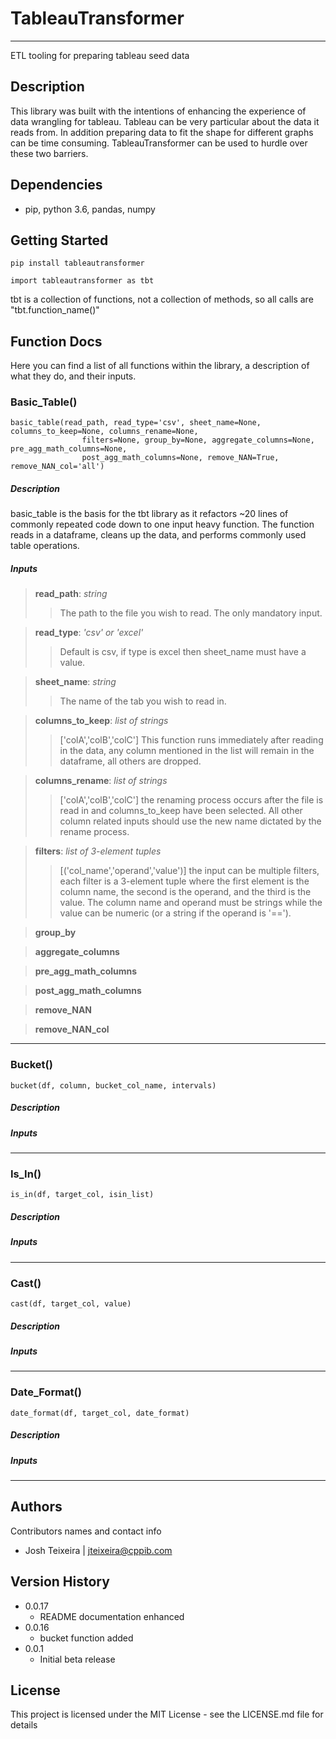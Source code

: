 # TableauTransformer
***

ETL tooling for preparing tableau seed data

## Description

This library was built with the intentions of enhancing the experience of data wrangling for tableau.
Tableau can be very particular about the data it reads from.
In addition preparing data to fit the shape for different graphs can be time consuming.
TableauTransformer can be used to hurdle over these two barriers.

## Dependencies

* pip, python 3.6, pandas, numpy

## Getting Started

```
pip install tableautransformer
```

```
import tableautransformer as tbt
```

tbt is a collection of functions, not a collection of methods, so all calls are "tbt.function_name()"

## Function Docs

Here you can find a list of all functions within the library, a description of what they do, and their inputs.

### Basic_Table()

```
basic_table(read_path, read_type='csv', sheet_name=None, columns_to_keep=None, columns_rename=None, 
                filters=None, group_by=None, aggregate_columns=None, pre_agg_math_columns=None, 
                post_agg_math_columns=None, remove_NAN=True, remove_NAN_col='all')
```

##### Description

basic_table is the basis for the tbt library as it refactors ~20 lines of commonly repeated code down to one input heavy function. The function reads in a dataframe, cleans up the data, and performs commonly used table operations.

##### Inputs

> **read_path**: *string*
>> The path to the file you wish to read. The only mandatory input.

> **read_type**: *'csv' or 'excel'*
>> Default is csv, if type is excel then sheet_name must have a value.

> **sheet_name**: *string*
>> The name of the tab you wish to read in.

> **columns_to_keep**: *list of strings*
>> ['colA','colB','colC'] This function runs immediately after reading in the data, any column mentioned in the list will remain in the dataframe, all others are dropped.

> **columns_rename**: *list of strings*
>> ['colA','colB','colC'] the renaming process occurs after the file is read in and columns_to_keep have been selected. All other column related inputs should use the new name dictated by the rename process.

> **filters**: *list of 3-element tuples*
>> [('col_name','operand','value')] the input can be multiple filters, each filter is a 3-element tuple where the first element is the column name, the second is the operand, and the third is the value. The column name and operand must be strings while the value can be numeric (or a string if the operand is '==').

> **group_by**
>>

> **aggregate_columns**
>>

> **pre_agg_math_columns**
>>

> **post_agg_math_columns**
>>

> **remove_NAN**
>>

> **remove_NAN_col**
>>

***

### Bucket()

```
bucket(df, column, bucket_col_name, intervals)
```

##### Description

##### Inputs

***

### Is_In()

```
is_in(df, target_col, isin_list)
```

##### Description

##### Inputs

***

### Cast()

```
cast(df, target_col, value)
```

##### Description

##### Inputs

***

### Date_Format()

```
date_format(df, target_col, date_format)
```

##### Description

##### Inputs

***

## Authors

Contributors names and contact info

* Josh Teixeira  |  jteixeira@cppib.com

## Version History

* 0.0.17
    * README documentation enhanced
* 0.0.16
    * bucket function added
* 0.0.1
    * Initial beta release

## License

This project is licensed under the MIT License - see the LICENSE.md file for details